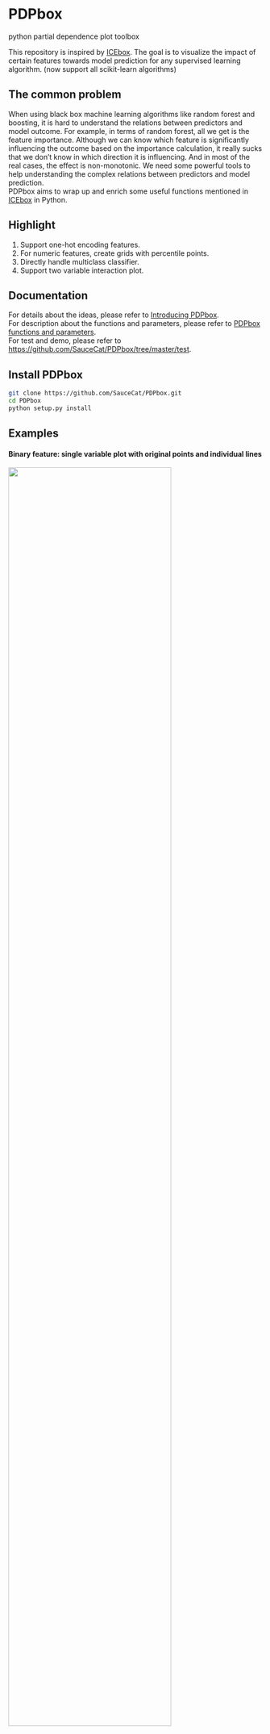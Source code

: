 # PDPbox
python partial dependence plot toolbox

This repository is inspired by [ICEbox](https://github.com/kapelner/ICEbox). The goal is to visualize the impact of certain features towards model prediction for any supervised learning algorithm. (now support all scikit-learn algorithms)

## The common problem
When using black box machine learning algorithms like random forest and boosting, it is hard to understand the relations between predictors and model outcome. For example, in terms of random forest, all we get is the feature importance. Although we can know which feature is significantly influencing the outcome based on the importance calculation, it really sucks that we don’t know in which direction it is influencing. And in most of the real cases, the effect is non-monotonic. We need some powerful tools to help understanding the complex relations between predictors and model prediction.  
PDPbox aims to wrap up and enrich some useful functions mentioned in [ICEbox](https://github.com/kapelner/ICEbox) in Python.

## Highlight
1. Support one-hot encoding features.
2. For numeric features, create grids with percentile points.
3. Directly handle multiclass classifier.
4. Support two variable interaction plot.

## Documentation
For details about the ideas, please refer to [Introducing PDPbox](https://medium.com/@SauceCat/introducing-pdpbox-2aa820afd312).  
For description about the functions and parameters, please refer to [PDPbox functions and parameters](https://github.com/SauceCat/PDPbox/blob/master/parameter.md).   
For test and demo, please refer to https://github.com/SauceCat/PDPbox/tree/master/test.

## Install PDPbox
```bash
git clone https://github.com/SauceCat/PDPbox.git
cd PDPbox
python setup.py install
```

## Examples
#### **Binary feature:** single variable plot with original points and individual lines
<img src="https://github.com/SauceCat/pdpBox/blob/master/images/binary_03.png" width="80%">

#### **Binary feature:** single variable plot with clustered individual lines
<img src="https://github.com/SauceCat/pdpBox/blob/master/images/binary_04.png" width="80%">

#### **Numeric feature:** single variable plot with x_quantile=True, original points and individual lines
<img src="https://github.com/SauceCat/pdpBox/blob/master/images/numeric_03.png" width="80%">

#### **Numeric feature:** single variable plot with percentile_range=(5, 95)
<img src="https://github.com/SauceCat/pdpBox/blob/master/images/numeric_05.png" width="80%">

#### **Onehot encoding feature:** single variable plot with individual lines and original points
<img src="https://github.com/SauceCat/pdpBox/blob/master/images/onehot_01.png" width="80%">

#### **Onehot encoding feature:** single variable plot without centering the lines
<img src="https://github.com/SauceCat/pdpBox/blob/master/images/onehot_02.png" width="80%">

#### **Multiclass:** single variable plot with individual lines and original points
<img src="https://github.com/SauceCat/pdpBox/blob/master/images/multi_02.png">

#### **Interaction between two variables:** the complete plot
<img src="https://github.com/SauceCat/pdpBox/blob/master/images/inter_01.png">

#### **Interaction between two variables:** multiclass with only contour plots
<img src="https://github.com/SauceCat/pdpBox/blob/master/images/multi_03.png">
